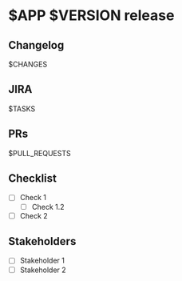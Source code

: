 # $APP $VERSION release

## Changelog

$CHANGES

## JIRA

$TASKS

## PRs

$PULL_REQUESTS

## Checklist

- [ ] Check 1
  - [ ] Check 1.2

- [ ] Check 2

## Stakeholders

- [ ] Stakeholder 1
- [ ] Stakeholder 2
